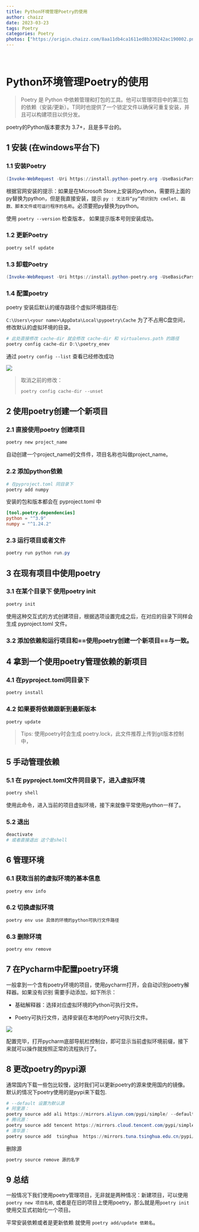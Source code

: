 ```yaml
---
title: Python环境管理Poetry的使用
author: chaizz
date: 2023-03-23
tags: Poetry
categories: Poetry
photos: ["https://origin.chaizz.com/8aa11db4ca1611ed8b330242ac190002.png"]
---
```


​    

<!--more-->

# Python环境管理Poetry的使用

>Poetry 是 Python 中依赖管理和打包的工具。他可以管理项目中的第三包的依赖（安装/更新）。T同时也提供了一个锁定文件以确保可重复安装，并且可以构建项目以供分发。

poetry的Python版本要求为 3.7+，且是多平台的。

## 1 安装 (在windows平台下)

### 1.1 安装Poetry 

```powershell
(Invoke-WebRequest -Uri https://install.python-poetry.org -UseBasicParsing).Content | python -
```

根据官网安装的提示：如果是在Microsoft Store上安装的python，需要将上面的py替换为python，但是我直接安装，提示 `py : 无法将“py”项识别为 cmdlet、函数、脚本文件或可运行程序的名称`。必须要把py替换为python。

使用 `poetry --version` 检查版本， 如果提示版本号则安装成功。

### 1.2 更新Poetry

```powershell
poetry self update
```

### 1.3 卸载Poetry 

```powershell
(Invoke-WebRequest -Uri https://install.python-poetry.org -UseBasicParsing).Content | python - --uninstall
```

### 1.4 配置poetry

poetry 安装后默认的缓存路径个虚拟环境路径在:

`C:\Users\<your name>\AppData\Local\pypoetry\Cache` 为了不占用C盘空间，修改默认的虚拟环境的目录。

```powershell
# 此处直接修改 cache-dir 就会修改 cache-dir 和 virtualenvs.path 的路径
poetry config cache-dir D:\\poetry_enev 
```

通过 `poetry config --list` 查看已经修改成功

![](https://origin.chaizz.com/33b9dcacca2011ed8b330242ac190002.png)

> 取消之前的修改：
>
> ```powershell
> poetry config cache-dir --unset
> ```





## 2 使用poetry创建一个新项目

### 2.1 直接使用poetry 创建项目 

```powershell
poetry new project_name 
```

自动创建一个project_name的文件件，项目名称也叫做project_name。

### 2.2 添加python依赖

```powershell
# 在pyproject.toml 同目录下
poetry add numpy 
```

安装的包和版本都会在  pyproject.toml 中

```toml
[tool.poetry.dependencies]
python = "^3.9"
numpy = "^1.24.2"
```

### 2.3 运行项目或者文件

```powershell
poetry run python run.py 
```



## 3 在现有项目中使用poetry

### 3.1 在某个目录下 使用poetry init

```powershell
poetry init
```

使用这种交互式的方式创建项目，根据选项设置完成之后，在对应的目录下同样会生成 pyproject.toml 文件。

### 3.2 添加依赖和运行项目和==使用poetry创建一个新项目==与一致。



## 4 拿到一个使用poetry管理依赖的新项目

### 4.1 在pyproject.toml同目录下

```powershell
poetry install
```

### 4.2 如果要将依赖跟新到最新版本

```powershell
poetry update
```



> Tips: 使用poetry时会生成 poetry.lock，此文件推荐上传到git版本控制中，

 

## 5 手动管理依赖

### 5.1 在 pyproject.toml文件同目录下，进入虚拟环境

```powershell
poetry shell
```

使用此命令，进入当前的项目虚拟环境，接下来就像平常使用python一样了。

### 5.2 退出

```powershell
deactivate 
# 或者直接退出 这个是shell
```



## 6 管理环境

### 6.1 获取当前的虚拟环境的基本信息

```powershell
poetry env info
```

### 6.2 切换虚拟环境

```powershell
poetry env use 具体的环境的python可执行文件路径
```

### 6.3 删除环境

```powershell
poetry env remove 
```





## 7 在Pycharm中配置poetry环境

一般拿到一个含有poetry环境的项目，使用pycharm打开，会自动识别poetry解释器。如果没有识别 需要手动添加，如下所示：

- 基础解释器：选择对应虚拟环境的Python可执行文件。

- Poetry可执行文件，选择安装在本地的Poetry可执行文件。

![](https://origin.chaizz.com/tc/image-20230327103659866.png)

配置完毕，打开pycharm底部导航栏控制台，即可显示当前虚拟环境前缀，接下来就可以操作就按照正常的流程执行了。



## 8 更改poetry的pypi源 

通常国内下载一些包比较慢，这时我们可以更新poetry的源来使用国内的镜像。默认的情况下poetry使用的是pypi来下载包.

```powershell
# --default 设置为默认源
# 阿里源：
poetry source add ali https://mirrors.aliyun.com/pypi/simple/ --default
# 腾讯源：
poetry source add tencent https://mirrors.cloud.tencent.com/pypi/simple/ 
# 清华源：
poetry source add  tsinghua  https://mirrors.tuna.tsinghua.edu.cn/pypi/web/simple/
```

删除源

```powershell
poetry source remove 源的名字
```



## 9 总结

一般情况下我们使用poetry管理项目，无非就是两种情况：新建项目，可以使用`poetry new 项目名称`, 或者是在旧的项目上使用poetry，那么就是用`poetry init ` 使用交互式初始化一个项目。

平常安装依赖或者是更新依赖 就使用 `poetry add/update 依赖名`。
